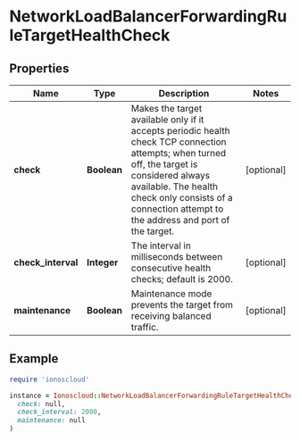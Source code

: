 # NetworkLoadBalancerForwardingRuleTargetHealthCheck

## Properties

| Name | Type | Description | Notes |
| ---- | ---- | ----------- | ----- |
| **check** | **Boolean** | Makes the target available only if it accepts periodic health check TCP connection attempts; when turned off, the target is considered always available. The health check only consists of a connection attempt to the address and port of the target. | [optional] |
| **check_interval** | **Integer** | The interval in milliseconds between consecutive health checks; default is 2000. | [optional] |
| **maintenance** | **Boolean** | Maintenance mode prevents the target from receiving balanced traffic. | [optional] |

## Example

```ruby
require 'ionoscloud'

instance = Ionoscloud::NetworkLoadBalancerForwardingRuleTargetHealthCheck.new(
  check: null,
  check_interval: 2000,
  maintenance: null
)
```


